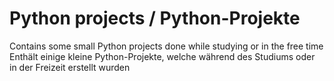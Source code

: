# Python projects / Python-Projekte
Contains some small Python projects done while studying or in the free time  
Enthält einige kleine Python-Projekte, welche während des Studiums oder in der Freizeit erstellt wurden

